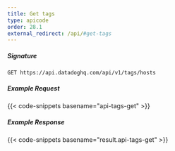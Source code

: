 ```yaml
---
title: Get tags
type: apicode
order: 28.1
external_redirect: /api/#get-tags
---
```


##### Signature
`GET https://api.datadoghq.com/api/v1/tags/hosts`
##### Example Request
{{< code-snippets basename="api-tags-get" >}}
##### Example Response
{{< code-snippets basename="result.api-tags-get" >}}
